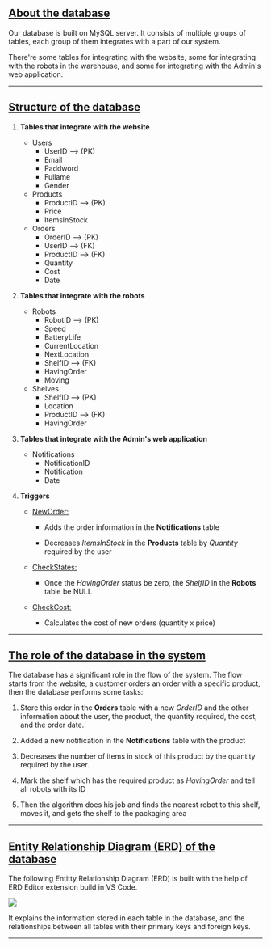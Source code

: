 ## <u> About the database </u> ##
Our database is built on MySQL server. It consists of multiple groups of tables, each group of them integrates with a part of our system.

There're some tables for integrating with the website, some for integrating with the robots in the warehouse, and some for integrating with the Admin's web application.

<hr>

## <u> Structure of the database </u> ##

1. __Tables that integrate with the website__
	- Users
    	- UserID --> (PK)
    	- Email
    	- Paddword
    	- Fullame
    	- Gender
	- Products
    	- ProductID --> (PK)
    	- Price
    	- ItemsInStock
	- Orders
    	- OrderID --> (PK)
    	- UserID --> (FK)
    	- ProductID --> (FK)
    	- Quantity
    	- Cost
    	- Date
  
2. __Tables that integrate with the robots__
	- Robots
    	- RobotID --> (PK)
    	- Speed
    	- BatteryLife
    	- CurrentLocation
    	- NextLocation
    	- ShelfID --> (FK)
    	- HavingOrder
    	- Moving
	- Shelves
    	- ShelfID --> (PK)
    	- Location
    	- ProductID --> (FK)
    	- HavingOrder
  
3. __Tables that integrate with the Admin's web application__
	- Notifications
    	- NotificationID
    	- Notification
    	- Date

4. __Triggers__
   - <u>NewOrder:</u>
     - Adds the order information in the __Notifications__ table
  
     - Decreases _ItemsInStock_ in the __Products__ table by _Quantity_ required by the user
  
   - <u>CheckStates:</u>
     - Once the _HavingOrder_ status be zero, the _ShelfID_ in the __Robots__ table be NULL

   - <u>CheckCost:</u>
     - Calculates the cost of new orders (quantity x price)

<hr>

## <u> The role of the database in the system </u> ##

The database has a significant role in the flow of the system. The flow starts from the website, a customer orders an order with a specific product, then the database performs some tasks:

1. Store this order in the __Orders__ table with a new _OrderID_ and the other information about the user, the product, the quantity required, the cost, and the order date.

2. Added a new notification in the __Notifications__ table with the product

3. Decreases the number of items in stock of this product by the quantity required by the user.

4. Mark the shelf which has the required product as _HavingOrder_ and tell all robots with its ID

5. Then the algorithm does his job and finds the nearest robot to this shelf, moves it, and gets the shelf to the packaging area

<hr>

## <u> Entity Relationship Diagram (ERD) of the database </u> ##
The following Entitty Relationship Diagram (ERD) is built with the help of ERD Editor extension build in VS Code.

<img src="images\ERD.png">

It explains the information stored in each table in the database, and the relationships between all tables with their primary keys and foreign keys.

<hr>